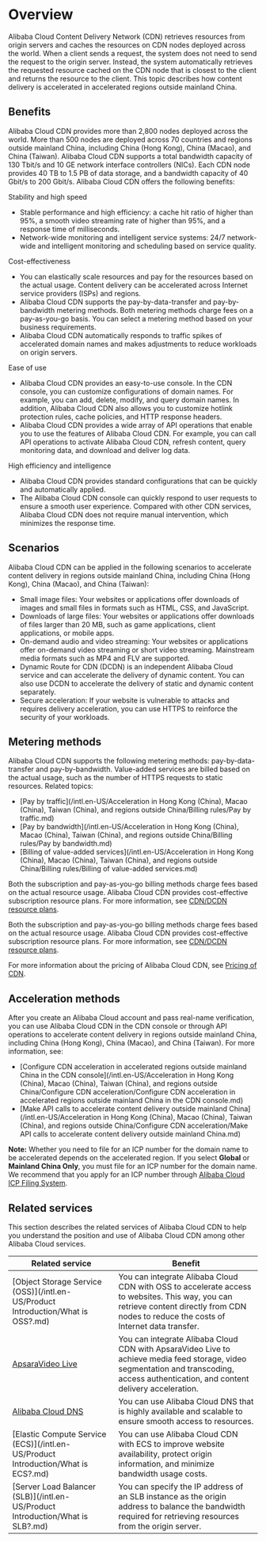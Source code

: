 # Overview

Alibaba Cloud Content Delivery Network \(CDN\) retrieves resources from origin servers and caches the resources on CDN nodes deployed across the world. When a client sends a request, the system does not need to send the request to the origin server. Instead, the system automatically retrieves the requested resource cached on the CDN node that is closest to the client and returns the resource to the client. This topic describes how content delivery is accelerated in accelerated regions outside mainland China.

## Benefits

Alibaba Cloud CDN provides more than 2,800 nodes deployed across the world. More than 500 nodes are deployed across 70 countries and regions outside mainland China, including China \(Hong Kong\), China \(Macao\), and China \(Taiwan\). Alibaba Cloud CDN supports a total bandwidth capacity of 130 Tbit/s and 10 GE network interface controllers \(NICs\). Each CDN node provides 40 TB to 1.5 PB of data storage, and a bandwidth capacity of 40 Gbit/s to 200 Gbit/s. Alibaba Cloud CDN offers the following benefits:

Stability and high speed

-   Stable performance and high efficiency: a cache hit ratio of higher than 95%, a smooth video streaming rate of higher than 95%, and a response time of milliseconds.
-   Network-wide monitoring and intelligent service systems: 24/7 network-wide and intelligent monitoring and scheduling based on service quality.

Cost-effectiveness

-   You can elastically scale resources and pay for the resources based on the actual usage. Content delivery can be accelerated across Internet service providers \(ISPs\) and regions.
-   Alibaba Cloud CDN supports the pay-by-data-transfer and pay-by-bandwidth metering methods. Both metering methods charge fees on a pay-as-you-go basis. You can select a metering method based on your business requirements.
-   Alibaba Cloud CDN automatically responds to traffic spikes of accelerated domain names and makes adjustments to reduce workloads on origin servers.

Ease of use

-   Alibaba Cloud CDN provides an easy-to-use console. In the CDN console, you can customize configurations of domain names. For example, you can add, delete, modify, and query domain names. In addition, Alibaba Cloud CDN also allows you to customize hotlink protection rules, cache policies, and HTTP response headers.
-   Alibaba Cloud CDN provides a wide array of API operations that enable you to use the features of Alibaba Cloud CDN. For example, you can call API operations to activate Alibaba Cloud CDN, refresh content, query monitoring data, and download and deliver log data.

High efficiency and intelligence

-   Alibaba Cloud CDN provides standard configurations that can be quickly and automatically applied.
-   The Alibaba Cloud CDN console can quickly respond to user requests to ensure a smooth user experience. Compared with other CDN services, Alibaba Cloud CDN does not require manual intervention, which minimizes the response time.

## Scenarios

Alibaba Cloud CDN can be applied in the following scenarios to accelerate content delivery in regions outside mainland China, including China \(Hong Kong\), China \(Macao\), and China \(Taiwan\):

-   Small image files: Your websites or applications offer downloads of images and small files in formats such as HTML, CSS, and JavaScript.
-   Downloads of large files: Your websites or applications offer downloads of files larger than 20 MB, such as game applications, client applications, or mobile apps.
-   On-demand audio and video streaming: Your websites or applications offer on-demand video streaming or short video streaming. Mainstream media formats such as MP4 and FLV are supported.
-   Dynamic Route for CDN \(DCDN\) is an independent Alibaba Cloud service and can accelerate the delivery of dynamic content. You can also use DCDN to accelerate the delivery of static and dynamic content separately.
-   Secure acceleration: If your website is vulnerable to attacks and requires delivery acceleration, you can use HTTPS to reinforce the security of your workloads.

## Metering methods

Alibaba Cloud CDN supports the following metering methods: pay-by-data-transfer and pay-by-bandwidth. Value-added services are billed based on the actual usage, such as the number of HTTPS requests to static resources. Related topics:

-   [Pay by traffic](/intl.en-US/Acceleration in Hong Kong (China), Macao (China), Taiwan (China), and regions outside China/Billing rules/Pay by traffic.md)
-   [Pay by bandwidth](/intl.en-US/Acceleration in Hong Kong (China), Macao (China), Taiwan (China), and regions outside China/Billing rules/Pay by bandwidth.md)
-   [Billing of value-added services](/intl.en-US/Acceleration in Hong Kong (China), Macao (China), Taiwan (China), and regions outside China/Billing rules/Billing of value-added services.md)

Both the subscription and pay-as-you-go billing methods charge fees based on the actual resource usage. Alibaba Cloud CDN provides cost-effective subscription resource plans. For more information, see [CDN/DCDN resource plans](https://common-buy.aliyun.com/?commodityCode=dcdnpaybag#/buy).

Both the subscription and pay-as-you-go billing methods charge fees based on the actual resource usage. Alibaba Cloud CDN provides cost-effective subscription resource plans. For more information, see [CDN/DCDN resource plans](https://common-buy-intl.aliyun.com/?commodityCode=%20cdn_bag_intl#/buy).

For more information about the pricing of Alibaba Cloud CDN, see [Pricing of CDN](https://www.alibabacloud.com/zh/product/cdn/pricing).

## Acceleration methods

After you create an Alibaba Cloud account and pass real-name verification, you can use Alibaba Cloud CDN in the CDN console or through API operations to accelerate content delivery in regions outside mainland China, including China \(Hong Kong\), China \(Macao\), and China \(Taiwan\). For more information, see:

-   [Configure CDN acceleration in accelerated regions outside mainland China in the CDN console](/intl.en-US/Acceleration in Hong Kong (China), Macao (China), Taiwan (China), and regions outside China/Configure CDN acceleration/Configure CDN acceleration in accelerated regions outside mainland China in the CDN console.md)
-   [Make API calls to accelerate content delivery outside mainland China](/intl.en-US/Acceleration in Hong Kong (China), Macao (China), Taiwan (China), and regions outside China/Configure CDN acceleration/Make API calls to accelerate content delivery outside mainland China.md)

**Note:** Whether you need to file for an ICP number for the domain name to be accelerated depends on the accelerated region. If you select **Global** or **Mainland China Only**, you must file for an ICP number for the domain name. We recommend that you apply for an ICP number through [Alibaba Cloud ICP Filing System](https://beian.aliyun.com/?spm=5176.8142029.388261.3.a0SCC3).

## Related services

This section describes the related services of Alibaba Cloud CDN to help you understand the position and use of Alibaba Cloud CDN among other Alibaba Cloud services.

|Related service|Benefit|
|---------------|-------|
|[Object Storage Service \(OSS\)](/intl.en-US/Product Introduction/What is OSS?.md)|You can integrate Alibaba Cloud CDN with OSS to accelerate access to websites. This way, you can retrieve content directly from CDN nodes to reduce the costs of Internet data transfer.|
|[ApsaraVideo Live](https://www.alibabacloud.com/help/product/29949.htm)|You can integrate Alibaba Cloud CDN with ApsaraVideo Live to achieve media feed storage, video segmentation and transcoding, access authentication, and content delivery acceleration.|
|[Alibaba Cloud DNS](https://www.alibabacloud.com/help/zh/product/34269.htm)|You can use Alibaba Cloud DNS that is highly available and scalable to ensure smooth access to resources.|
|[Elastic Compute Service \(ECS\)](/intl.en-US/Product Introduction/What is ECS?.md)|You can use Alibaba Cloud CDN with ECS to improve website availability, protect origin information, and minimize bandwidth usage costs.|
|[Server Load Balancer \(SLB\)](/intl.en-US/Product Introduction/What is SLB?.md)|You can specify the IP address of an SLB instance as the origin address to balance the bandwidth required for retrieving resources from the origin server.|

